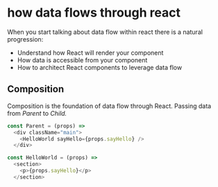 # how data flows through react

When you start talking about data flow within react there is a natural progression:

* Understand how React will render your component
* How data is accessible from your component
* How to architect React components to leverage data flow

## Composition

Composition is the foundation of data flow through React. Passing data from _Parent_ to _Child._

```js
const Parent = (props) =>
  <div className="main">
    <HelloWorld sayHello={props.sayHello} />
  </div>
```

```js
const HelloWorld = (props) =>
  <section>
    <p>{props.sayHello}</p>
  </section>
```
